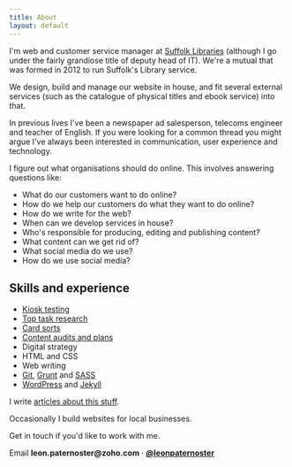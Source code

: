 ```yaml
---
title: About
layout: default
---
```


I'm web and customer service manager at [Suffolk Libraries](http://suffolklibraries.co.uk) (although I go under the fairly grandiose title of deputy head of IT). We're a mutual that was formed in 2012 to run Suffolk's Library service.

We design, build and manage our website in house, and fit several external services (such as the catalogue of physical titles and ebook service) into that.

In previous lives I've been a newspaper ad salesperson, telecoms engineer and teacher of English. If you were looking for a common thread you might argue I've always been interested in communication, user experience and technology.

I figure out what organisations should do online. This involves answering questions like:

- What do our customers want to do online?
- How do we help our customers do what they want to do online?
- How do we write for the web?
- When can we develop services in house?
- Who's responsible for producing, editing and publishing content?
- What content can we get rid of?
- What social media do we use?
- How do we use social media?

## Skills and experience

- [Kiosk testing](http://www.nngroup.com/articles/why-you-only-need-to-test-with-5-users/)
- [Top task research](http://alistapart.com/article/what-really-matters-focusing-on-top-tasks)
- [Card sorts](http://www.usability.gov/how-to-and-tools/methods/card-sorting.html)
- [Content audits and plans](http://www.amazon.com/The-Web-Content-Strategists-Bible/dp/1441482628)
- Digital strategy
- HTML and CSS
- Web writing
- [Git](https://git-scm.com/), [Grunt](http://gruntjs.com/) and [SASS](http://sass-lang.com/)
- [WordPress](http://wordpress.org) and [Jekyll](http://jekyllrb.com)

I write [articles about this stuff](/articles).

Occasionally I build websites for local businesses.

Get in touch if you'd like to work with me.

Email __leon.paternoster@zoho.com__ · __[@leonpaternoster](https://twitter.com/leonpaternoster)__
